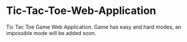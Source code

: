# Tic-Tac-Toe-Web-Application
Tic Tac Toe Game Web Application. Game has easy and hard modes, an impossible mode will be added soon.
